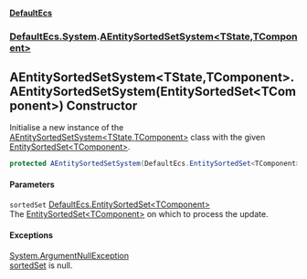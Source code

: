 #### [DefaultEcs](DefaultEcs.md 'DefaultEcs')
### [DefaultEcs.System](DefaultEcs.md#DefaultEcs_System 'DefaultEcs.System').[AEntitySortedSetSystem&lt;TState,TComponent&gt;](AEntitySortedSetSystem_TState_TComponent_.md 'DefaultEcs.System.AEntitySortedSetSystem&lt;TState,TComponent&gt;')
## AEntitySortedSetSystem&lt;TState,TComponent&gt;.AEntitySortedSetSystem(EntitySortedSet&lt;TComponent&gt;) Constructor
Initialise a new instance of the [AEntitySortedSetSystem&lt;TState,TComponent&gt;](AEntitySortedSetSystem_TState_TComponent_.md 'DefaultEcs.System.AEntitySortedSetSystem&lt;TState,TComponent&gt;') class with the given [EntitySortedSet&lt;TComponent&gt;](EntitySortedSet_TComponent_.md 'DefaultEcs.EntitySortedSet&lt;TComponent&gt;').  
```csharp
protected AEntitySortedSetSystem(DefaultEcs.EntitySortedSet<TComponent> sortedSet);
```
#### Parameters
<a name='DefaultEcs_System_AEntitySortedSetSystem_TState_TComponent__AEntitySortedSetSystem(DefaultEcs_EntitySortedSet_TComponent_)_sortedSet'></a>
`sortedSet` [DefaultEcs.EntitySortedSet&lt;](EntitySortedSet_TComponent_.md 'DefaultEcs.EntitySortedSet&lt;TComponent&gt;')[TComponent](AEntitySortedSetSystem_TState_TComponent_.md#DefaultEcs_System_AEntitySortedSetSystem_TState_TComponent__TComponent 'DefaultEcs.System.AEntitySortedSetSystem&lt;TState,TComponent&gt;.TComponent')[&gt;](EntitySortedSet_TComponent_.md 'DefaultEcs.EntitySortedSet&lt;TComponent&gt;')  
The [EntitySortedSet&lt;TComponent&gt;](EntitySortedSet_TComponent_.md 'DefaultEcs.EntitySortedSet&lt;TComponent&gt;') on which to process the update.
  
#### Exceptions
[System.ArgumentNullException](https://docs.microsoft.com/en-us/dotnet/api/System.ArgumentNullException 'System.ArgumentNullException')  
[sortedSet](AEntitySortedSetSystem_TState_TComponent__AEntitySortedSetSystem(EntitySortedSet_TComponent_).md#DefaultEcs_System_AEntitySortedSetSystem_TState_TComponent__AEntitySortedSetSystem(DefaultEcs_EntitySortedSet_TComponent_)_sortedSet 'DefaultEcs.System.AEntitySortedSetSystem&lt;TState,TComponent&gt;.AEntitySortedSetSystem(DefaultEcs.EntitySortedSet&lt;TComponent&gt;).sortedSet') is null.

